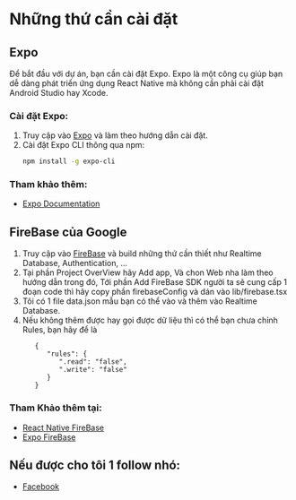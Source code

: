 # Những thứ cần cài đặt

## Expo

Để bắt đầu với dự án, bạn cần cài đặt Expo. Expo là một công cụ giúp bạn dễ dàng phát triển ứng dụng React Native mà không cần phải cài đặt Android Studio hay Xcode.

### Cài đặt Expo:

1. Truy cập vào [Expo](https://expo.dev/) và làm theo hướng dẫn cài đặt.
2. Cài đặt Expo CLI thông qua npm:
    ```bash
    npm install -g expo-cli
    ```

### Tham khảo thêm:
- [Expo Documentation](https://docs.expo.dev/)

## FireBase của Google

1. Truy cập vào [FireBase](https://console.firebase.google.com/) và build những thứ cần thiết như Realtime Database, Authentication, ...
2. Tại phần Project OverView hãy Add app, Và chon Web nha làm theo hướng dẫn trong đó, Tới phần Add FireBase SDK người ta sẽ cung cấp 1 đoạn code thì hãy copy phần firebaseConfig và dán vào lib/firebase.tsx
3. Tôi có 1 file data.json mẫu bạn có thể vào và thêm vào Realtime Database.
4. Nếu không thêm được hay gọi được dữ liệu thì có thể bạn chưa chỉnh Rules, bạn hãy để là
   ```
      {
         "rules": {
            ".read": "false",  
            ".write": "false"  
         }
      }
   ```

### Tham Khảo thêm tại:
- [React Native FireBase](https://rnfirebase.io/)
- [Expo FireBase](https://docs.expo.dev/guides/using-firebase/)

## Nếu được cho tôi 1 follow nhó:
- [Facebook](https://www.facebook.com/quangcuong.tran.545)